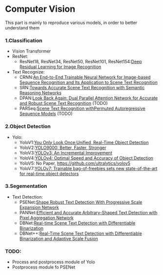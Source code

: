 # Computer Vision
This part is mainly to reproduce various models, in order to better understand them

### 1.Classification
- Vision Transformer
- ResNet:
    - ResNet18, ResNet34, ResNet50, ResNet101, ResNet154:[Deep Residual Learning for Image Recognition](https://openaccess.thecvf.com/content_cvpr_2016/html/He_Deep_Residual_Learning_CVPR_2016_paper.html)
- Text Recognize:
    - CRNN:[An End-to-End Trainable Neural Network for Image-based Sequence Recognition and Its Application to Scene Text Recognition](https://arxiv.org/abs/1507.05717)
    - SRN:[Towards Accurate Scene Text Recognition with Semantic Reasoning Networks](https://openaccess.thecvf.com/content_CVPR_2020/papers/Yu_Towards_Accurate_Scene_Text_Recognition_With_Semantic_Reasoning_Networks_CVPR_2020_paper.pdf)
    - DPAN:[Look Back Again: Dual Parallel Attention Network for Accurate and Robust Scene Text Recognition](https://dl.acm.org/doi/pdf/10.1145/3460426.3463674) (TODO)
    - PARSeq:[Scene Text Recognition withPermuted Autoregressive Sequence Models](https://arxiv.org/pdf/2207.06966.pdf) (TODO)
    
### 2.Object Detection
- Yolo: 
    - YoloV1:[You Only Look Once:Unified, Real-Time Object Detection](http://arxiv.org/abs/1506.02640)
    - YoloV2:[YOLO9000: Better, Faster, Stronger](https://arxiv.org/pdf/1612.08242.pdf)
    - YoloV3:[YOLOv3: An Incremental Improvement](https://arxiv.org/pdf/1804.02767.pdf)
    - YoloV4:[YOLOv4: Optimal Speed and Accuracy of Object Detection](https://arxiv.org/abs/2004.10934)
    - YoloV5: No Paper, https://github.com/ultralytics/yolov5
    - YoloV7:[YOLOv7: Trainable bag-of-freebies sets new state-of-the-art for real-time object detectors](http://arxiv.org/abs/2207.02696)

### 3.Segementation
- Text Detection:
    - PSENet:[Shape Robust Text Detection With Progressive Scale Expansion Network](https://openaccess.thecvf.com/content_CVPR_2019/html/Wang_Shape_Robust_Text_Detection_With_Progressive_Scale_Expansion_Network_CVPR_2019_paper.html)
    - PANNet:[Efficient and Accurate Arbitrary-Shaped Text Detection with Pixel Aggregation Network](https://arxiv.org/pdf/1908.05900.pdf)
    - DBNet:[Real-time Scene Text Detection with Differentiable Binarization](https://arxiv.org/pdf/1911.08947.pdf)
    - DBNet++:[Real-Time Scene Text Detection with Differentiable Binarization and Adaptive Scale Fusion](https://arxiv.org/pdf/2202.10304.pdf)

### TODO:
- Process and postprocess module of Yolo
- Postprocess module fo PSENet